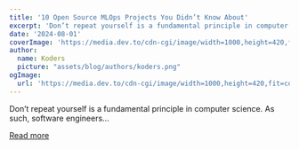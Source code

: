 ```yaml
---
title: '10 Open Source MLOps Projects You Didn’t Know About'
excerpt: 'Don’t repeat yourself is a fundamental principle in computer science. As such, software engineers...'
date: '2024-08-01'
coverImage: 'https://media.dev.to/cdn-cgi/image/width=1000,height=420,fit=cover,gravity=auto,format=auto/https%3A%2F%2Fdev-to-uploads.s3.amazonaws.com%2Fuploads%2Farticles%2Fjz8g5wwrqgdpl8ziovqs.jpg'
author:
  name: Koders
  picture: "assets/blog/authors/koders.png"
ogImage:
  url: 'https://media.dev.to/cdn-cgi/image/width=1000,height=420,fit=cover,gravity=auto,format=auto/https%3A%2F%2Fdev-to-uploads.s3.amazonaws.com%2Fuploads%2Farticles%2Fjz8g5wwrqgdpl8ziovqs.jpg'
---
```


Don’t repeat yourself is a fundamental principle in computer science. As such, software engineers...

[Read more](https://dev.to/kitops/10-open-source-mlops-projects-you-didnt-know-about-5bf5)
